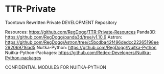 # TTR-Private

Toontown Rewritten Private DEVELOPMENT Repository

Resources: https://github.com/RegDogg/TTR-Private-Resources
Panda3D: https://github.com/RegDogg/panda3d/tree/v1.10.9
Astron: https://github.com/RegDogg/Astron/tree/c5bcdba42f496dedcc22265198ee292069716ad5
Nuitka-Python: https://github.com/RegDogg/Nuitka-Python
Nuitka-Python-Packages: https://github.com/Redex-Developers/Nuitka-Python-packages

CONFIDENTIAL MODULES FOR NUITKA-PYTHON
